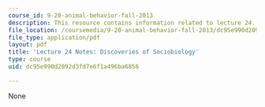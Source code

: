 ```yaml
---
course_id: 9-20-animal-behavior-fall-2013
description: This resource contains information related to lecture 24.
file_location: /coursemedia/9-20-animal-behavior-fall-2013/dc95e990d2092d3fd7e6f1a496ba6856_MIT9_20F13_Lec24.pdf
file_type: application/pdf
layout: pdf
title: 'Lecture 24 Notes: Discoveries of Sociobiology'
type: course
uid: dc95e990d2092d3fd7e6f1a496ba6856

---
```

None
